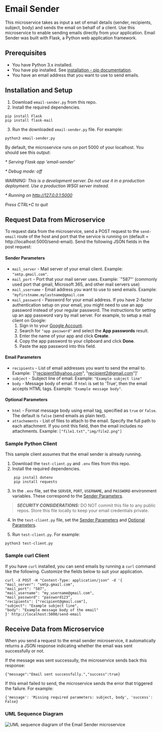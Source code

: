 # Email Sender
This microservice takes as input a set of email details (sender, recipients, subject, body) and sends the email on behalf of a client. Use this microservice to enable sending emails directly from your application. Email Sender was built with Flask, a Python web application framework.

## Prerequisites
* You have Python 3.x installed.
* You have pip installed. See [installation - pip documentation](https://pip.pypa.io/en/stable/installation/).
* You have an email address that you want to use to send emails.

## Installation and Setup
1. Download `email-sender.py` from this repo.
2. Install the required dependencies.
```
pip install Flask
pip install flask-mail
```
3. Run the downloaded `email-sender.py` file. For example:
```
python3 email-sender.py
```
By default, the microservice runs on port 5000 of your localhost. You should see this output:

_\* Serving Flask app 'email-sender'_

_\* Debug mode: off_

_WARNING: This is a development server. Do not use it in a production deployment. Use a production WSGI server instead._

_\* Running on http://127.0.0.1:5000_

_Press CTRL+C to quit_

## Request Data from Microservice 
To request data from the microservice, send a POST request to the `send-email` route of the host and port that the service is running on (default = http://localhost:5000/send-email). Send the following JSON fields in the post request:

#### Sender Parameters
* `mail_server` - Mail server of your email client. Example: `"smtp.gmail.com"`.
* `mail_port` - Port that your mail server uses. Example: `"587"' (commonly used port that gmail, Microsoft 365, and other mail servers use) 
* `mail_username` - Email address you want to use to send emails. Example: `"myfirstname.mylastname@gmail.com`
* `mail_password` - Password for your email address. If you have 2-factor authentication setup on your email, you might need to use an app password instead of your regular password. The instructions for setting up an app password vary by mail server. For example, to setup a mail client on Google:
    1.	Sign in to your [Google Account](https://myaccount.google.com/).
    2.	Search for `"app password"` and select the **App passwords** result.
    3.	Enter the name of your app and click **Create**.
    4.	Copy the app password to your clipboard and click **Done**.
    5.	Paste the app password into this field.

#### Email Parameters
* `recipients` - List of email addresses you want to send the email to. Example: `["recipient1@yahoo.com", "recipient2@gmail.com"]'
* `subject` - Subject line of email. Example: `"Example subject line"`
* `body` - Message body of email. If `html` is set to 'True', then the email accepts HTML tags. Example: `"Example message body"`.

#### Optional Parameters
* `html` - Format message body using email tag, specified as `true` or `false`. The default is `false` (send emails as plain text).
* `attachements` - List of files to attach to the email. Specify the full path to each attachment. If you omit this field, then the email includes no attachments. Example: `["file1.txt","img/file2.png"]`

### Sample Python Client
This sample client assumes that the email sender is already running.

1. Download the `test-client.py` and `.env` files from this repo.
2. Install the required dependencies.
```
    pip install dotenv
    pip install requests
```
3. In the `.env` file, set the `SERVER`, `PORT`, `USERNAME`, and `PASSWORD` environment variables. These correspond to the [Sender Parameters](#sender-parameters).
> **_SECURITY CONSIDERATIONS:_** DO NOT commit this file to any public repos. Store this file locally to keep your email credentials private.

4. In the `test-client.py` file, set the [Sender Parameters](#sender-parameters) and [Optional Parameters](#optional-parameters).

5. Run `test-client.py`. For example:
```
python3 test-client.py
```

### Sample curl Client
If you have `curl` installed, you can send emails by running a `curl` command like the following. Customize the fields below to suit your application.
```
curl -X POST -H "Content-Type: application/json" -d '{
"mail_server": "smtp.gmail.com",
"mail_port": "587",
"mail_username": "my_username@gmail.com",
"mail_password": "password123",
"recipients": ["recipient@gmail.com"],
"subject": "Example subject line",
"body": "Example message body of the email"
}' http://localhost:5000/send-email
```

## Receive Data from Microservice
When you send a request to the email sender microservice, it automatically returns a JSON response indicating whether the email was sent successfully or not.

If the message was sent successully, the microservice sends back this response:
```
{"message":"Email sent successfully.","success":true}
```
If this email failed to send, the microservice sends the error that triggered the failure. For example:
```
{'message': 'Missing required parameters: subject, body', 'success': False}
```
### UML Sequence Diagram
![UML sequence diagram of the Email Sender microservice](https://github.com/wtripp/email-sender/blob/master/a8-uml.png?raw=true)
